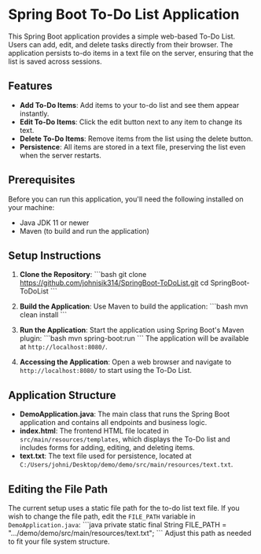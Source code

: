 
# Spring Boot To-Do List Application

This Spring Boot application provides a simple web-based To-Do List. Users can add, edit, and delete tasks directly from their browser. The application persists to-do items in a text file on the server, ensuring that the list is saved across sessions.

## Features

- **Add To-Do Items**: Add items to your to-do list and see them appear instantly.
- **Edit To-Do Items**: Click the edit button next to any item to change its text.
- **Delete To-Do Items**: Remove items from the list using the delete button.
- **Persistence**: All items are stored in a text file, preserving the list even when the server restarts.

## Prerequisites

Before you can run this application, you'll need the following installed on your machine:

- Java JDK 11 or newer
- Maven (to build and run the application)

## Setup Instructions

1. **Clone the Repository**:
   \```bash
   git clone https://github.com/johnisik314/SpringBoot-ToDoList.git
   cd SpringBoot-ToDoList
   \```

2. **Build the Application**:
   Use Maven to build the application:
   \```bash
   mvn clean install
   \```

3. **Run the Application**:
   Start the application using Spring Boot's Maven plugin:
   \```bash
   mvn spring-boot:run
   \```
   The application will be available at `http://localhost:8080/`.

4. **Accessing the Application**:
   Open a web browser and navigate to `http://localhost:8080/` to start using the To-Do List.

## Application Structure

- **DemoApplication.java**: The main class that runs the Spring Boot application and contains all endpoints and business logic.
- **index.html**: The frontend HTML file located in `src/main/resources/templates`, which displays the To-Do list and includes forms for adding, editing, and deleting items.
- **text.txt**: The text file used for persistence, located at `C:/Users/johni/Desktop/demo/demo/src/main/resources/text.txt`.

## Editing the File Path

The current setup uses a static file path for the to-do list text file. If you wish to change the file path, edit the `FILE_PATH` variable in `DemoApplication.java`:
\```java
private static final String FILE_PATH = ".../demo/demo/src/main/resources/text.txt";
\```
Adjust this path as needed to fit your file system structure.
